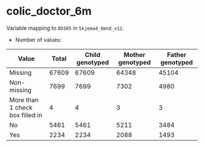 # colic_doctor_6m
Variable mapping to `DD305` in `Skjema4_6mnd_v12`.
- Number of values:

| Value | Total | Child genotyped | Mother genotyped | Father genotyped |
| ----- | ----- | --------------- | ---------------- | ---------------- |
| Missing | 67609 | 67609 | 64348 | 45104 |
| Non-missing | 7699 | 7699 | 7302 | 4980 |
| More than 1 check box filled in | 4 | 4 | 3 |3 |
| No | 5461 | 5461 | 5211 |3484 |
| Yes | 2234 | 2234 | 2088 |1493 |



